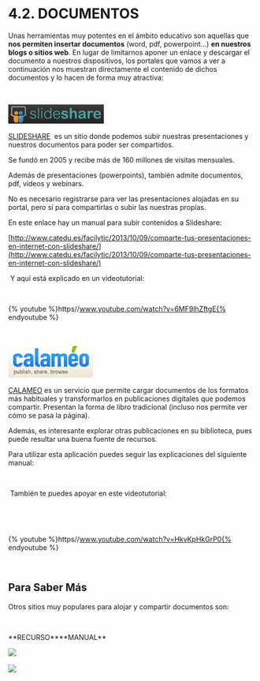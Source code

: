 
# 4.2. DOCUMENTOS

Unas herramientas muy potentes en el ámbito educativo son aquellas que **nos permiten insertar documentos** (word, pdf, powerpoint...) **en nuestros blogs o sitios web**. En lugar de limitarnos aponer un enlace y descargar el documento a nuestros dispositivos, los portales que vamos a ver a continuación nos muestran directamente el contenido de dichos documentos y lo hacen de forma muy atractiva:

 


![](img/slideshare.JPG)

[SLIDESHARE](http://es.slideshare.net/)  es un sitio donde podemos subir nuestras presentaciones y nuestros documentos para poder ser compartidos.

Se fundó en 2005 y recibe más de 160 millones de visitas mensuales.

Además de presentaciones (powerpoints), también admite documentos, pdf, vídeos y webinars.

No es necesario registrarse para ver las presentaciones alojadas en su portal, pero sí para compartirlas o subir las nuestras propias.

En este enlace hay un manual para subir contenidos a Slideshare:

[http://www.catedu.es/facilytic/2013/10/09/comparte-tus-presentaciones-en-internet-con-slideshare/](http://www.catedu.es/facilytic/2013/10/09/comparte-tus-presentaciones-en-internet-con-slideshare/)

 Y aquí está explicado en un videotutorial:

 


{% youtube %}https//www.youtube.com/watch?v=6MF9lhZftgE{% endyoutube %}

 


![](img/calameo.JPG)

[CALAMEO](http://es.calameo.com/) es un servicio que permite cargar documentos de los formatos más habituales y transformarlos en publicaciones digitales que podemos compartir. Presentan la forma de libro tradicional (incluso nos permite ver cómo se pasa la página).

Además, es interesante explorar otras publicaciones en su biblioteca, pues puede resultar una buena fuente de recursos.

Para utilizar esta aplicación puedes seguir las explicaciones del siguiente manual:

 

 También te puedes apoyar en este videotutorial:

 

 


{% youtube %}https//www.youtube.com/watch?v=HkvKpHkGrP0{% endyoutube %}

 

## Para Saber Más

Otros sitios muy populares para alojar y compartir documentos son:

 
<td style="width: 300px; text-align: center;">**RECURSO**</td><td style="width: 300px; text-align: center;">**MANUAL**</td>

![](scribd.JPG)

![](issue.JPG)


